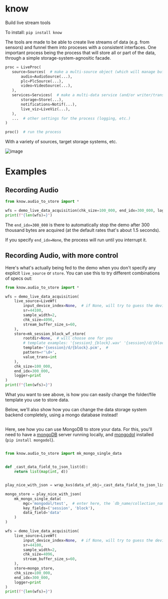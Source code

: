 # know

Build live stream tools

To install:	```pip install know```

The tools are made to be able to create live streams of data 
(e.g. from sensors) and funnel them into proceses with a consistent interfaces. 
One important process being the process that will store all or part of 
the data, through a simple storage-system-agnositic facade. 

```python
proc = LiveProc(
   source=Sources(  # make a multi-source object (which will manage buffering and timing)
       audio=AudioSource(...),
       plc=PlcSource(...),
       video=VideoSource(...),
   ),
   services=Services(  # make a multi-data service (and/or writer/transformer) object
       storage=Store(...),
       notifications=Notif(...),
       live_viz=LiveViz(...),
   ),
   ...  # other settings for the process (logging, etc.)
)

proc()  # run the process
```

With a variety of sources, target storage systems, etc.


![image](https://user-images.githubusercontent.com/1906276/143310662-a39d146a-7655-4b65-8e7a-d981d366becb.png)


# Examples

## Recording Audio

```python
from know.audio_to_store import *

wfs = demo_live_data_acquisition(chk_size=100_000, end_idx=300_000, logger=print)
print(f"{len(wfs)=}")
```

The `end_idx=300_000` is there to automatically stop the demo after 300 thousand bytes are acquired 
(at the default rates that's about 1.5 seconds). 

If you specify `end_idx=None`, the process will run until you interrupt it.

## Recording Audio, with more control

Here's what's actually being fed to the demo when you don't specify any explicit `live_source` or `store`. 
You can use this to try different combinations of specs out:

```python
from know.audio_to_store import *

wfs = demo_live_data_acquisition(
    live_source=LiveWf(
        input_device_index=None,  # if None, will try to guess the device index
        sr=44100,
        sample_width=2,
        chk_size=4096,
        stream_buffer_size_s=60,
    ),
    store=mk_session_block_wf_store(
        rootdir=None,  # will choose one for you
        # template examples: '{session}_{block}.wav' '{session}/d/{block}.pcm', '{session}/{block}', 'demo/s_{session}/blocks/{block}.wav'
        template='{session}/d/{block}.pcm',  # 
        pattern=r'\d+',
        value_trans=int
    ),
    chk_size=100_000,
    end_idx=300_000,
    logger=print
)
print(f"{len(wfs)=}")
```

What you want to see above, is how you can easily change the folder/file template you use to store data. 

Below, we'll also show how you can change the data storage system backend completely, 
using a mongo database instead!


## 

Here, see how you can use MongoDB to store your data. 
For this, you'll need to have a [mongoDB](https://www.mongodb.com/) server running locally, 
and [mongodol](https://pypi.org/project/mongodol/) installed (`pip install mongodol`). 

```python

from know.audio_to_store import mk_mongo_single_data


def _cast_data_field_to_json_list(d):
    return list(map(int, d))


play_nice_with_json = wrap_kvs(data_of_obj=_cast_data_field_to_json_list)

mongo_store = play_nice_with_json(
    mk_mongo_single_data(
        mgc='mongodol/test',  # enter here, the `db_name/collection_name` you want to use (uses local mongo client)
        key_fields=('session', 'block'),
        data_field='data'
    )
)

wfs = demo_live_data_acquisition(
    live_source=LiveWf(
        input_device_index=None,  # if None, will try to guess the device index
        sr=44100,
        sample_width=2,
        chk_size=4096,
        stream_buffer_size_s=60,
    ),
    store=mongo_store,
    chk_size=100_000,
    end_idx=300_000,
    logger=print
)
print(f"{len(wfs)=}")
```







